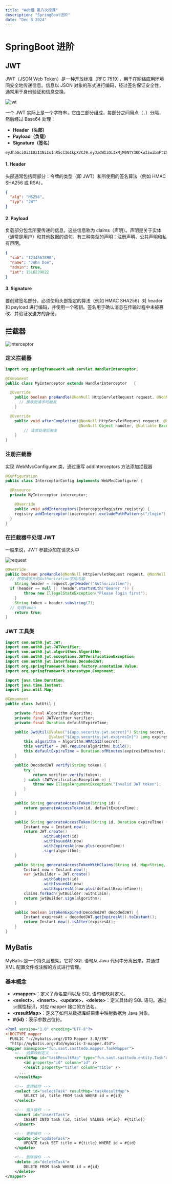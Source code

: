 ```yaml
---
title: "Web组 第八次授课"
description: "SpringBoot进阶"
date: "Dec 8 2024"
---
```


# SpringBoot 进阶

## JWT

JWT（JSON Web Token）是一种开放标准（RFC 7519），用于在网络应用环境间安全地传递信息。信息以 JSON 对象的形式进行编码，经过签名保证安全性，通常用于身份验证和信息交换。

![jwt](/jwt.png)

一个 JWT 实际上是一个字符串，它由三部分组成，每部分之间用点（`.`）分隔，然后经过 Base64 处理：

- **Header（头部）**
- **Payload（负载）**
- **Signature（签名）**

```
eyJhbGciOiJIUzI1NiIsInR5cCI6IkpXVCJ9.eyJzdWIiOiIxMjM0NTY3ODkwIiwibmFtZSI6IkpvaG4gRG9lIiwiYWRtaW4iOnRydWUsImlhdCI6MTUxNjIzOTAyMn0.SflKxwRJSMeKKF2QT4fwpMeJf36POk6yJV_adQssw5c
```

#### 1. Header

头部通常包括两部分：令牌的类型（即 JWT）和所使用的签名算法（例如 HMAC SHA256 或 RSA）。

```json
{
  "alg": "HS256",
  "typ": "JWT"
}
```

#### 2. Payload

负载部分包含所要传递的信息，这些信息称为 claims（声明）。声明是关于实体（通常是用户）和其他数据的语句。有三种类型的声明：注册声明、公共声明和私有声明。

```json
{
  "sub": "1234567890",
  "name": "John Doe",
  "admin": true,
  "iat": 1516239022
}
```

#### 3. Signature

要创建签名部分，必须使用头部指定的算法（例如 HMAC SHA256）对 header 和 payload 进行编码，并使用一个密钥。签名用于确认消息在传输过程中未被篡改、并验证发送方的身份。

## 拦截器

![interceptor](/interceptor.png)

### 定义拦截器

```java
import org.springframework.web.servlet.HandlerInterceptor;

@Component
public class MyInterceptor extends HandlerInterceptor	{

  @Override
	public boolean preHandle(@NonNull HttpServletRequest request, @NonNull HttpServletResponse response, @NonNull Object handler) {
      // 接收到请求时触发
	}

  @Override
	public void afterCompletion(@NonNull HttpServletRequest request, @NonNull HttpServletResponse response,
                                @NonNull Object handler, @Nullable Exception ex) {
        // 请求处理后触发
	}
}
```

### 注册拦截器

实现 WebMvcConfigurer 类，通过重写 addInterceptors 方法添加拦截器

```java
@Configuration
public class InterceptorConfig implements WebMvcConfigurer {

  @Resource
  private MyInterceptor interceptor;

	@Override
	public void addInterceptors(InterceptorRegistry registry) {
    registry.addInterceptor(interceptor).excludePathPatterns("/login");
  }
}
```

### 在拦截器中处理 JWT

一般来说，JWT 参数添加在请求头中

![request](/request.png)

```java
@Override
public boolean preHandle(@NonNull HttpServletRequest request, @NonNull HttpServletResponse response, @NonNull Object handler) {
  // 获取请求头的Authorization字段内容
	String header = request.getHeader("Authorization");
  if (header == null || !header.startsWith("Bearer ")) {
		throw new IllegalStateException("Please login first");
	}
	String token = header.substring(7);
  // 处理token
	return true;
}
```

### JWT 工具类

```java
import com.auth0.jwt.JWT;
import com.auth0.jwt.JWTVerifier;
import com.auth0.jwt.algorithms.Algorithm;
import com.auth0.jwt.exceptions.JWTVerificationException;
import com.auth0.jwt.interfaces.DecodedJWT;
import org.springframework.beans.factory.annotation.Value;
import org.springframework.stereotype.Component;

import java.time.Duration;
import java.time.Instant;
import java.util.Map;

@Component
public class JwtUtil {

    private final Algorithm algorithm;
    private final JWTVerifier verifier;
    private final Duration defaultExpireTime;

    public JwtUtil(@Value("${app.security.jwt.secret}") String secret,
                   @Value("${app.security.jwt.expiresIn}") Long expiresInMinutes) {
        this.algorithm = Algorithm.HMAC512(secret);
        this.verifier = JWT.require(algorithm).build();
        this.defaultExpireTime = Duration.ofMinutes(expiresInMinutes);
    }

    public DecodedJWT verify(String token) {
        try {
            return verifier.verify(token);
        } catch (JWTVerificationException e) {
            throw new IllegalArgumentException("Invalid JWT token");
        }
    }

    public String generateAccessToken(String id) {
        return generateAccessToken(id, defaultExpireTime);
    }

    public String generateAccessToken(String id, Duration expireTime) {
        Instant now = Instant.now();
        return JWT.create()
                .withSubject(id)
                .withIssuedAt(now)
                .withExpiresAt(now.plus(expireTime))
                .sign(algorithm);
    }

    public String generateAccessTokenWithClaims(String id, Map<String, String> claims) {
        Instant now = Instant.now();
        var jwtBuilder = JWT.create()
                .withSubject(id)
                .withIssuedAt(now)
                .withExpiresAt(now.plus(defaultExpireTime));
        claims.forEach(jwtBuilder::withClaim);
        return jwtBuilder.sign(algorithm);
    }

    public boolean isTokenExpired(DecodedJWT decodedJWT) {
        Instant expiresAt = decodedJWT.getExpiresAt().toInstant();
        return Instant.now().isAfter(expiresAt);
    }
}
```

## MyBatis

MyBatis 是一个持久层框架。它将 SQL 语句从 Java 代码中分离出来，并通过 XML 配置文件或注解的方式进行管理。

### 基本概念

- **\<mapper>**：定义了命名空间以及 SQL 语句和映射定义。
- **\<select>、\<insert>、\<update>、\<delete>**：定义具体的 SQL 语句。通过`id`属性标识，对应 mapper 接口的方法名。
- **\<resultMap>**：定义了如何从数据库结果集中映射数据为 Java 对象。
- **#{id}**：表示参数占位符。

```xml
<?xml version="1.0" encoding="UTF-8"?>
<!DOCTYPE mapper
  PUBLIC "-//mybatis.org//DTD Mapper 3.0//EN"
  "http://mybatis.org/dtd/mybatis-3-mapper.dtd">
<mapper namespace="fun.sast.sasttodo.mapper.TaskMapper">
    <!-- 结果映射定义 -->
    <resultMap id="taskResultMap" type="fun.sast.sasttodo.entity.Task">
        <id property="id" column="id" />
        <result property="title" column="title" />
      ...
    </resultMap>

    <!-- 查询操作 -->
    <select id="selectTask" resultMap="taskResultMap">
        SELECT id, title FROM task WHERE id = #{id}
    </select>

    <!-- 插入操作 -->
    <insert id="insertTask">
        INSERT INTO task (id, title) VALUES (#{id}, #{title})
    </insert>

    <!-- 更新操作 -->
    <update id="updateTask">
        UPDATE task SET title = #{title} WHERE id = #{id}
    </update>

    <!-- 删除操作 -->
    <delete id="deleteTask">
        DELETE FROM task WHERE id = #{id}
    </delete>
</mapper>
```
